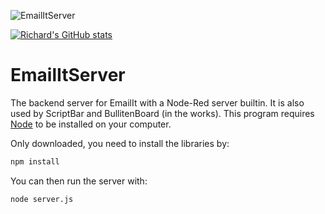 ![EmailItServer](https://socialify.git.ci/raguay/EmailItServer/image?description=1&descriptionEditable=A%20simple%20and%20quick%20email%20program%20to%20replace%20Let.ter%20application%20with%20notes%20and%20scripting%20added%20in%20as%20a%20bonus.&font=Bitter&forks=1&issues=1&language=1&owner=1&pattern=Circuit%20Board&pulls=1&stargazers=1&theme=Dark)

[![Richard's GitHub stats](https://github-readme-stats.vercel.app/api?username=raguay)](https://github.com/anuraghazra/github-readme-stats)

# EmailItServer

The backend server for EmailIt with a Node-Red server builtin. It is also used by ScriptBar and BullitenBoard (in the works). This program requires [Node](https://nodejs.org/en/) to be installed on your computer.

Only downloaded, you need to install the libraries by:

```sh
npm install
```

You can then run the server with:

```sh
node server.js
```

